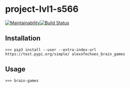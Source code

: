 # project-lvl1-s566
[![Maintainability](https://api.codeclimate.com/v1/badges/301e1ba5011dae5e4090/maintainability)](https://codeclimate.com/github/alexofechoes/project-lvl1-s566/maintainability)[![Build Status](https://travis-ci.org/alexofechoes/project-lvl1-s566.svg?branch=master)](https://travis-ci.org/alexofechoes/project-lvl1-s566)

## Installation
```>>> pip3 install --user --extra-index-url https://test.pypi.org/simple/ alexofechoes_brain_games```

## Usage
```>>> brain-games```
